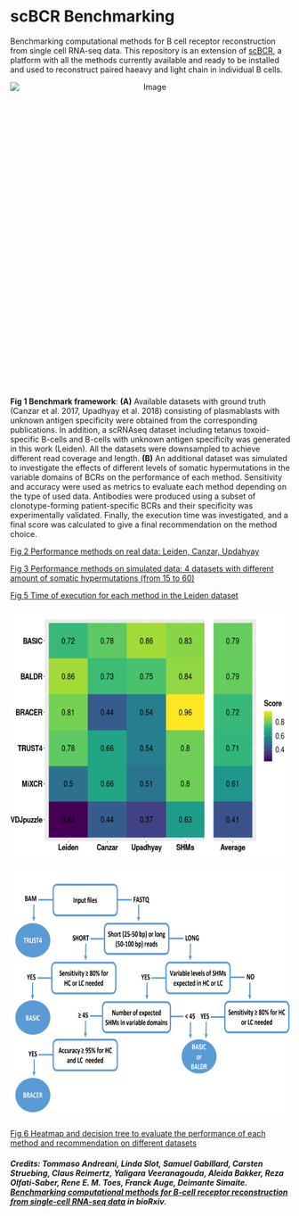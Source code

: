 # scBCR Benchmarking
Benchmarking computational methods for B cell receptor reconstruction from single cell RNA-seq data. This repository is an extension of [scBCR](https://gitlab.com/tAndreani/scBCR), a platform with all the methods currently available and ready to be installed and used to reconstruct paired haeavy and light chain in individual B cells.  

<p align="center">
<img src="https://user-images.githubusercontent.com/6462162/150326571-4ac5952c-b291-4a5d-9e9a-1a35110b51da.PNG" alt="Image" width="800" height="550" style="display: block; margin: 0 auto" />
  
**Fig 1 Benchmark framework**: **(A)** Available datasets with ground truth (Canzar et al. 2017, 
Upadhyay et al. 2018) consisting of plasmablasts with unknown antigen specificity were obtained from the corresponding publications. In addition, a scRNAseq dataset including tetanus toxoid-specific B-cells and B-cells with unknown antigen specificity was generated in this work (Leiden). All the datasets were downsampled to achieve different read coverage and length. **(B)** An additional dataset was simulated to investigate the effects of different levels of somatic hypermutations in the variable domains 
of BCRs on the performance of each method. Sensitivity and accuracy were used as metrics to evaluate each method depending on the type of used data. Antibodies were produced using a subset of clonotype-forming patient-specific BCRs and their specificity was experimentally validated. Finally, the execution time was investigated, and a final score was calculated to give a final recommendation on the method choice.  


[Fig 2 Performance methods on real data: Leiden, Canzar, Updahyay](https://github.com/tAndreani/scBCR/blob/main/Scripts/Plot_Sensitivity.r)

[Fig 3 Performance methods on simulated data: 4 datasets with different amount of somatic hypermutations (from 15 to 60)](https://github.com/tAndreani/scBCR/blob/main/Scripts/PLOT_accuracy_SHMs.r)

[Fig 5 Time of execution for each method in the Leiden dataset](https://github.com/tAndreani/scBCR/blob/main/Scripts/Plot_Time.r)

<p align="center"><img src="Images/Fig.6-A.PNG" alt="Image" width="600" height="450">
<p align="center"><img src="Images/Fig.6-B.PNG" alt="Image" width="700" height="450">

[Fig 6 Heatmap and decision tree to evaluate the performance of each method and recommendation on different datasets](https://github.com/tAndreani/scBCR/blob/main/Scripts/HeatMap_All_Tools_Evaluation.r)
  
  
##### Credits: Tommaso Andreani, Linda Slot, Samuel Gabillard, Carsten Struebing, Claus Reimertz, Yaligara Veeranagouda, Aleida Bakker, Reza Olfati-Saber, Rene E. M. Toes, Franck Auge, Deimante Simaite.  [Benchmarking computational methods for B-cell receptor reconstruction from single-cell RNA-seq data](https://www.biorxiv.org/content/10.1101/2022.03.24.485600v1) in _bioRxiv_.



